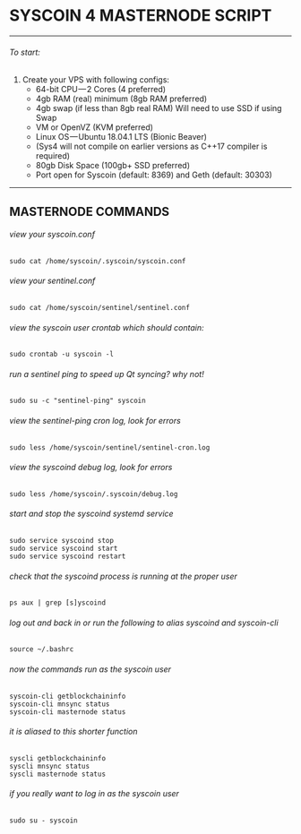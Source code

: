 # SYSCOIN 4 MASTERNODE SCRIPT

---

###### To start:
1. Create your VPS with following configs:
    * 64-bit CPU — 2 Cores (4 preferred)
    * 4gb RAM (real) minimum (8gb RAM preferred)
    * 4gb swap (if less than 8gb real RAM) Will need to use SSD if using Swap
    * VM or OpenVZ (KVM preferred)
    * Linux OS — Ubuntu 18.04.1 LTS (Bionic Beaver)
    * (Sys4 will not compile on earlier versions as C++17 compiler is required)
    * 80gb Disk Space (100gb+ SSD preferred)
    * Port open for Syscoin (default: 8369) and Geth (default: 30303)

---

## MASTERNODE COMMANDS

###### view your syscoin.conf
```
sudo cat /home/syscoin/.syscoin/syscoin.conf
```
 
###### view your sentinel.conf
```
sudo cat /home/syscoin/sentinel/sentinel.conf
```

###### view the syscoin user crontab which should contain: 
```*/10 * * * * /usr/local/bin/sentinel-ping
sudo crontab -u syscoin -l
```
 
###### run a sentinel ping to speed up Qt syncing? why not!
```
sudo su -c "sentinel-ping" syscoin
```

###### view the sentinel-ping cron log, look for errors
```
sudo less /home/syscoin/sentinel/sentinel-cron.log
```

###### view the syscoind debug log, look for errors
```
sudo less /home/syscoin/.syscoin/debug.log
``` 

###### start and stop the syscoind systemd service
```
sudo service syscoind stop
sudo service syscoind start
sudo service syscoind restart
```

###### check that the syscoind process is running at the proper user
```
ps aux | grep [s]yscoind
```

###### log out and back in or run the following to alias syscoind and syscoin-cli
```
source ~/.bashrc
```

###### now the commands run as the syscoin user
```
syscoin-cli getblockchaininfo
syscoin-cli mnsync status
syscoin-cli masternode status
```

###### it is aliased to this shorter function 
```
syscli getblockchaininfo
syscli mnsync status
syscli masternode status
```

###### if you really want to log in as the syscoin user
```
sudo su - syscoin
```
